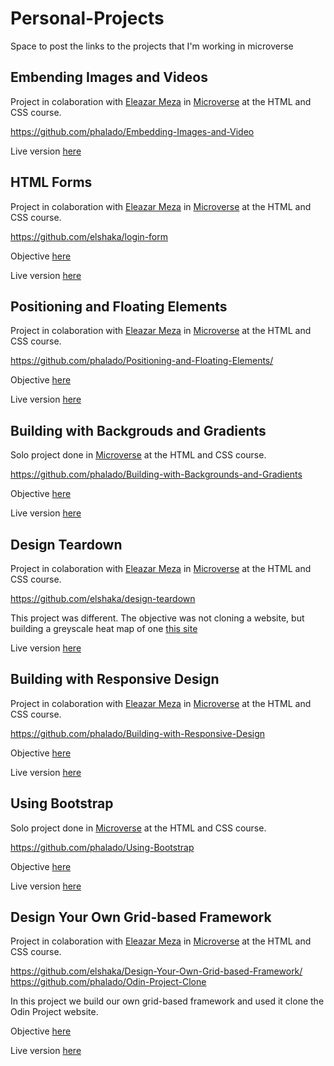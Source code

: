 # Personal-Projects

Space to post the links to the projects that I'm working in microverse


## Embending Images and Videos

Project in colaboration with [Eleazar Meza](https://github.com/elshaka) in [Microverse](https://www.microverse.org) at the HTML and CSS course.

https://github.com/phalado/Embedding-Images-and-Video

Live version [here](https://rawcdn.githack.com/phalado/Embedding-Images-and-Video/9002208367abdfd7761182d440c24e8a561bddc0/index.html)


## HTML Forms

Project in colaboration with [Eleazar Meza](https://github.com/elshaka) in [Microverse](https://www.microverse.org) at the HTML and CSS course.

https://github.com/elshaka/login-form

Objective [here](https://mint.intuit.com/login.event?task=S)

Live version [here](https://raw.githack.com/elshaka/login-form/master/index.html)


## Positioning and Floating Elements

Project in colaboration with [Eleazar Meza](https://github.com/elshaka) in [Microverse](https://www.microverse.org) at the HTML and CSS course.

https://github.com/phalado/Positioning-and-Floating-Elements/

Objective [here](https://www.nytimes.com/2014/03/18/science/space/detection-of-waves-in-space-buttresses-landmark-theory-of-big-bang.html?_r=0)

Live version [here](https://raw.githack.com/phalado/Positioning-and-Floating-Elements/master/index.html)


## Building with Backgrouds and Gradients

Solo project done in [Microverse](https://www.microverse.org) at the HTML and CSS course.

https://github.com/phalado/Building-with-Backgrounds-and-Gradients

Objective [here](https://web.archive.org/web/20140301004610/http://www.apple.com/)

Live version [here](https://raw.githack.com/phalado/Building-with-Backgrounds-and-Gradients/master/index.html)


## Design Teardown

Project in colaboration with [Eleazar Meza](https://github.com/elshaka) in [Microverse](https://www.microverse.org) at the HTML and CSS course.

https://github.com/elshaka/design-teardown

This project was different. The objective was not cloning a website, but building a greyscale heat map of one [this site](https://www.smashingmagazine.com/)

Live version [here](https://raw.githack.com/elshaka/design-teardown/master/index.html)


## Building with Responsive Design

Project in colaboration with [Eleazar Meza](https://github.com/elshaka) in [Microverse](https://www.microverse.org) at the HTML and CSS course.

https://github.com/phalado/Building-with-Responsive-Design

Objective [here](https://thenextweb.com/)

Live version [here](https://rawcdn.githack.com/phalado/Building-with-Responsive-Design/26a3313ba5b83de484bffbec1c13712546d4278c/index.html)


## Using Bootstrap

Solo project done in [Microverse](https://www.microverse.org) at the HTML and CSS course.

https://github.com/phalado/Using-Bootstrap

Objective [here](https://www.newsweek.com/)

Live version [here](https://rawcdn.githack.com/phalado/Using-Bootstrap/7bf89d9a69cfd69381abc181f5f543d38045c23d/index.html)


## Design Your Own Grid-based Framework

Project in colaboration with [Eleazar Meza](https://github.com/elshaka) in [Microverse](https://www.microverse.org) at the HTML and CSS course.

https://github.com/elshaka/Design-Your-Own-Grid-based-Framework/
https://github.com/phalado/Odin-Project-Clone

In this project we build our own grid-based framework and used it clone the Odin Project website.

Objective [here](https://www.theodinproject.com/home)

Live version [here](https://raw.githack.com/phalado/Odin-Project-Clone/master/index.html)
